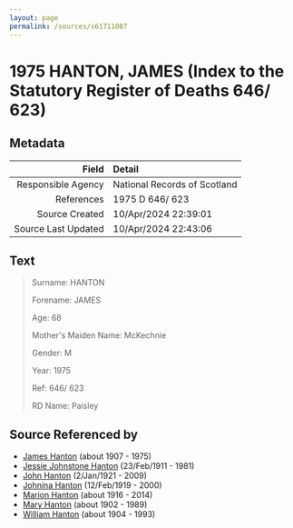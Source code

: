 ```yaml
---
layout: page
permalink: /sources/s61711087
---
```


# 1975 HANTON, JAMES (Index to the Statutory Register of Deaths 646/ 623)

## Metadata
Field | Detail
---:|:---
Responsible Agency | National Records of Scotland
References | 1975 D 646/ 623
Source Created | 10/Apr/2024 22:39:01
Source Last Updated | 10/Apr/2024 22:43:06

## Text

> Surname: HANTON
>
> Forename: JAMES
>
> Age: 68
>
> Mother's Maiden Name: McKechnie
>
> Gender: M
>
> Year: 1975
>
> Ref: 646/ 623
>
> RD Name: Paisley
>

## Source Referenced by

* [James Hanton](../people/@30630538@-james-hanton-b1907-d1975.md) (about 1907 - 1975)
* [Jessie Johnstone Hanton](../people/@56011610@-jessie-johnstone-hanton-b1911-2-23-d1981.md) (23/Feb/1911 - 1981)
* [John Hanton](../people/@30651959@-john-hanton-b1921-1-2-d2009.md) (2/Jan/1921 - 2009)
* [Johnina Hanton](../people/@68592798@-johnina-hanton-b1919-2-12-d2000.md) (12/Feb/1919 - 2000)
* [Marion Hanton](../people/@27083581@-marion-hanton-b1916-d2014.md) (about 1916 - 2014)
* [Mary Hanton](../people/@24857040@-mary-hanton-b1902-d1989.md) (about 1902 - 1989)
* [William Hanton](../people/@19187808@-william-hanton-b1904-d1993.md) (about 1904 - 1993)
